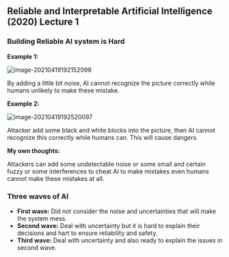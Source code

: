 ## Reliable and Interpretable Artificial Intelligence (2020) Lecture 1

### Building Reliable AI system is Hard

**Example 1:**

![image-20210419192152098](C:\Users\lenovo\AppData\Roaming\Typora\typora-user-images\image-20210419192152098.png)

By adding a little bit noise, AI cannot recognize the picture correctly while humans unlikely to make these mistake.

**Example 2:**

![image-20210419192520097](C:\Users\lenovo\AppData\Roaming\Typora\typora-user-images\image-20210419192520097.png)

Attacker add some black and white blocks into the picture, then AI cannot recognize this correctly while humans can. This will cause dangers.

**My own thoughts:**

Attackers can add some undetectable noise or some small and certain fuzzy or some interferences to cheat AI to make mistakes even humans cannot make these mistakes at all.

### Three waves of AI

+ **First wave:** Did not consider the noise and uncertainties that will make the system mess.
+ **Second wave:** Deal with uncertainty but it is hard to explain their decisions and hart to ensure reliability and safety.
+ **Third wave:** Deal with uncertainty and also ready to explain the issues in second wave.

